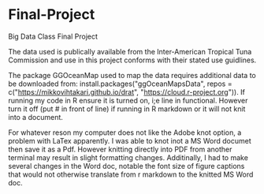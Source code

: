 # Final-Project
Big Data Class Final Project

The data used is publically available from the Inter-American Tropical Tuna Commission and use in this project conforms with their stated use guidlines.

The package GGOceanMap used to map the data requires additional data to be downloaded from:  install.packages("ggOceanMapsData", repos = c("https://mikkovihtakari.github.io/drat", "https://cloud.r-project.org")). If running my code in R ensure it is turned on, i;e line in functional. However turn it off (put # in front of line) if running in R markdown or it will not knit into a document. 

For whatever reson my computer does not like the Adobe knot option, a problem with LaTex apparently. I was able to knot inot a MS Word documet then save it as a Pdf. However knitting directly into PDF from another terminal may result in slight formatting changes. Additinally, I had to make several changes in the Word doc, notable the font size of figure captions that would not otherwise translate from r markdown to the knitted MS Word doc. 
